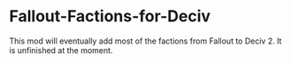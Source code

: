 # Fallout-Factions-for-Deciv
This mod will eventually add most of the factions from Fallout to Deciv 2. It is unfinished at the moment.
